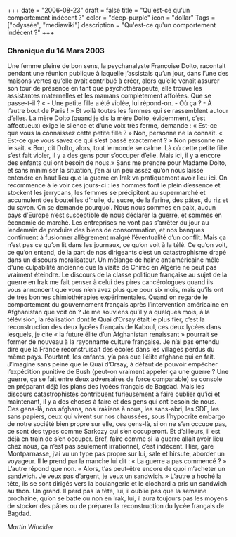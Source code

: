 +++
date = "2006-08-23"
draft = false
title = "Qu'est-ce qu'un comportement indécent ?"
color = "deep-purple"
icon = "dollar"
Tags = ["odyssée", "mediawiki"]
description = "Qu'est-ce qu'un comportement indécent ?"
+++

### Chronique du 14 Mars 2003

Une femme pleine de bon sens, la psychanalyste Françoise Dolto,
racontait pendant une réunion publique à laquelle j’assistais qu’un
jour, dans l’une des maisons vertes qu’elle avait contribué à créer,
alors qu’elle venait assurer son tour de présence en tant que
psychothérapeute, elle trouve les assistantes maternelles et les mamans
complètement affolées. Que se passe-t-il ? « - Une petite fille a été
violée, lui répond-on. - Où ça ? - À l’autre bout de Paris ! » Et voilà
toutes les femmes qui se rassemblent autour d’elles. La mère Dolto
(quand je dis la mère Dolto, évidemment, c’est affectueux) exige le
silence et d’une voix très ferme, demande : « Est-ce que vous la
connaissez cette petite fille ? » Non, personne ne la connaît. « Est-ce
que vous savez ce qui s’est passé exactement ? » Non personne ne le
sait. « Bon, dit Dolto, alors, tout le monde se calme. Là où cette
petite fille s’est fait violer, il y a des gens pour s’occuper d’elle.
Mais ici, il y a encore des enfants qui ont besoin de nous.» Sans me
prendre pour Madame Dolto, et sans minimiser la situation, j’en ai un
peu assez qu’on nous laisse entendre en haut lieu que la guerre en Irak
va pratiquement avoir lieu ici. On recommence à le voir ces jours-ci :
les hommes font le plein d’essence et stockent les jerrycans, les femmes
se précipitent au supermarché et accumulent des bouteilles d’huile, du
sucre, de la farine, des pâtes, du riz et du savon. On se demande
pourquoi. Nous nous sommes en paix, aucun pays d’Europe n’est
susceptible de nous déclarer la guerre, et sommes en économie de marché.
Les entreprises ne vont pas s’arrêter du jour au lendemain de produire
des biens de consommation, et nos banques continuent à fusionner
allègrement malgré l’éventualité d’un conflit. Mais ça n’est pas ce
qu’on lit dans les journaux, ce qu’on voit à la télé. Ce qu’on voit, ce
qu’on entend, de la part de nos dirigeants c’est un catastrophisme drapé
dans un discours moralisateur. Un mélange de haine antiaméricaine mêlé
d'une culpabilité ancienne que la visite de Chirac en Algérie ne peut
pas vraiment éteindre. Le discours de la classe politique française au
sujet de la guerre en Irak me fait penser à celui des pires
cancérologues quand ils vous annoncent que vous n’en avez plus que pour
six mois, mais qu’ils ont de très bonnes chimiothérapies expérimentales.
Quand on regarde le comportement du gouvernement français après
l’intervention américaine en Afghanistan que voit on ? Je me souviens
qu’il y a quelques mois, à la télévision, la réalisation dont le Quai
d’Orsay était le plus fier, c’est la reconstruction des deux lycées
français de Kaboul, ces deux lycées dans lesquels, je cite « la future
élite d’un Afghanistan renaissant » pourrait se former de nouveau à la
rayonnante culture française. Je n’ai pas entendu dire que la France
reconstruisait des écoles dans les villages perdus du même pays.
Pourtant, les enfants, y’a pas que l’élite afghane qui en fait.
J’imagine sans peine que le Quai d’Orsay, à défaut de pouvoir empêcher
l’expédition punitive de Bush (peut-on vraiment appeler ça une guerre ?
Une guerre, ça se fait entre deux adversaires de force comparable) se
console en préparant déjà les plans des lycées français de Bagdad. Mais
les discours catastrophistes contribuent furieusement à faire oublier
qu’ici et maintenant, il y a des choses à faire et des gens qui ont
besoin de nous. Ces gens-là, nos afghans, nos irakiens à nous, les
sans-abri, les SDF, les sans papiers, ceux qui vivent sur nos chaussées,
sous l’hypocrite embargo de notre société bien propre sur elle, ces
gens-là, si on ne s’en occupe pas, ce sont des types comme Sarkozy qui
s’en occuperont. Et d’ailleurs, il est déjà en train de s’en occuper.
Bref, faire comme si la guerre allait avoir lieu chez nous, ça n’est pas
seulement irrationnel, c’est indécent. Hier, gare Montparnasse, j’ai vu
un type pas propre sur lui, sale et hirsute, aborder un voyageur. Il le
prend par la manche lui dit : « La guerre a pas commencé ? » L’autre
répond que non. « Alors, t’as peut-être encore de quoi m’acheter un
sandwich. Je veux pas d’argent, je veux un sandwich. » L’autre a hoché
la tête, ils se sont dirigés vers la boulangerie et le clochard a pris
un sandwich au thon. Un grand. Il perd pas la tête, lui, il oublie pas
que la semaine prochaine, qu’on se batte ou non en Irak, lui, il aura
toujours pas les moyens de stocker des pâtes ou de préparer la
reconstruction du lycée français de Bagdad.

*Martin Winckler*
